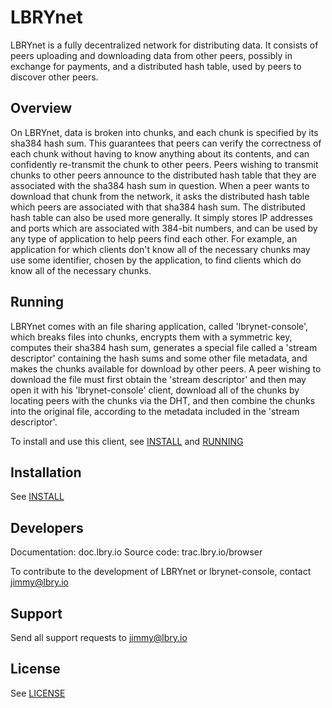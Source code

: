 # LBRYnet

LBRYnet is a fully decentralized network for distributing data. It consists of peers uploading
and downloading data from other peers, possibly in exchange for payments, and a distributed hash
table, used by peers to discover other peers.

## Overview

On LBRYnet, data is broken into chunks, and each chunk is specified by its sha384 hash sum. This
guarantees that peers can verify the correctness of each chunk without having to know anything
about its contents, and can confidently re-transmit the chunk to other peers. Peers wishing to
transmit chunks to other peers announce to the distributed hash table that they are associated
with the sha384 hash sum in question. When a peer wants to download that chunk from the network,
it asks the distributed hash table which peers are associated with that sha384 hash sum. The
distributed hash table can also be used more generally. It simply stores IP addresses and
ports which are associated with 384-bit numbers, and can be used by any type of application to
help peers find each other. For example, an application for which clients don't know all of the
necessary chunks may use some identifier, chosen by the application, to find clients which do
know all of the necessary chunks.

## Running

LBRYnet comes with an file sharing application, called 'lbrynet-console', which breaks
files into chunks, encrypts them with a symmetric key, computes their sha384 hash sum, generates
a special file called a 'stream descriptor' containing the hash sums and some other file metadata,
and makes the chunks available for download by other peers. A peer wishing to download the file
must first obtain the 'stream descriptor' and then may open it with his 'lbrynet-console' client,
download all of the chunks by locating peers with the chunks via the DHT, and then combine the
chunks into the original file, according to the metadata included in the 'stream descriptor'.

To install and use this client, see [INSTALL](INSTALL.md) and [RUNNING](RUNNING.md)

## Installation

See [INSTALL](INSTALL.md)

## Developers

Documentation: doc.lbry.io
Source code: trac.lbry.io/browser

To contribute to the development of LBRYnet or lbrynet-console, contact jimmy@lbry.io

## Support

Send all support requests to jimmy@lbry.io

## License

See [LICENSE](LICENSE)
